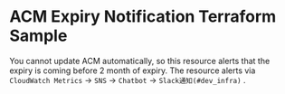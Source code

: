 # ACM Expiry Notification Terraform Sample

You cannot update ACM automatically, so this resource alerts that the expiry is coming before 2 month of expiry.
The resource alerts via `CloudWatch Metrics` -> `SNS` -> `Chatbot` -> `Slack通知(#dev_infra)` .

